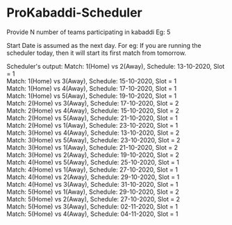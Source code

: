 # ProKabaddi-Scheduler
Provide N number of teams participating in kabaddi
Eg: 5

Start Date is assumed as the next day. 
For eg: If you are running the scheduler today, then it will start its first match from tomorrow.

Scheduler's output: 
Match: 1(Home) vs 2(Away), Schedule: 13-10-2020, Slot = 1<br />
Match: 1(Home) vs 3(Away), Schedule: 15-10-2020, Slot = 1<br />
Match: 1(Home) vs 4(Away), Schedule: 17-10-2020, Slot = 1<br />
Match: 1(Home) vs 5(Away), Schedule: 19-10-2020, Slot = 1<br />
Match: 2(Home) vs 3(Away), Schedule: 17-10-2020, Slot = 2<br />
Match: 2(Home) vs 4(Away), Schedule: 15-10-2020, Slot = 2<br />
Match: 2(Home) vs 5(Away), Schedule: 21-10-2020, Slot = 1<br />
Match: 2(Home) vs 1(Away), Schedule: 23-10-2020, Slot = 1<br />
Match: 3(Home) vs 4(Away), Schedule: 13-10-2020, Slot = 2<br />
Match: 3(Home) vs 5(Away), Schedule: 23-10-2020, Slot = 2<br />
Match: 3(Home) vs 1(Away), Schedule: 21-10-2020, Slot = 2<br />
Match: 3(Home) vs 2(Away), Schedule: 19-10-2020, Slot = 2<br />
Match: 4(Home) vs 5(Away), Schedule: 25-10-2020, Slot = 1<br />
Match: 4(Home) vs 1(Away), Schedule: 27-10-2020, Slot = 1<br />
Match: 4(Home) vs 2(Away), Schedule: 29-10-2020, Slot = 1<br />
Match: 4(Home) vs 3(Away), Schedule: 31-10-2020, Slot = 1<br />
Match: 5(Home) vs 1(Away), Schedule: 29-10-2020, Slot = 2<br />
Match: 5(Home) vs 2(Away), Schedule: 27-10-2020, Slot = 2<br />
Match: 5(Home) vs 3(Away), Schedule: 02-11-2020, Slot = 1<br />
Match: 5(Home) vs 4(Away), Schedule: 04-11-2020, Slot = 1<br />
